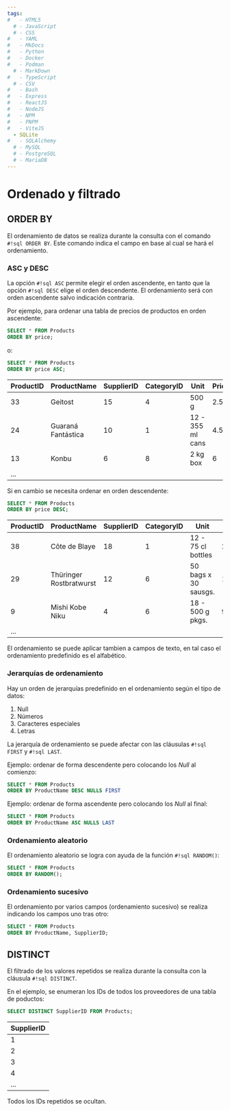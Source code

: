 ```yaml
---
tags:
#   - HTML5
  # - JavaScript
  # - CSS
#   - YAML
#   - MkDocs
#   - Python
#   - Docker
#   - Podman
  # - MarkDown
#   - TypeScript
  # - CSV
#   - Bash
#   - Express
#   - ReactJS
#   - NodeJS
#   - NPM
#   - PNPM
#   - ViteJS
  - SQLite
#   - SQLAlchemy
  # - MySQL
  # - PostgreSQL
  # - MariaDB
---
```


# Ordenado y filtrado



## ORDER BY

El ordenamiento de datos se realiza durante la consulta con el comando `#!sql ORDER BY`.
Este comando indica el campo en base al cual se hará el ordenamiento.


### ASC y DESC

La opción `#!sql ASC` permite elegir el orden ascendente,
en tanto que la opción `#!sql DESC` elige el orden descendente.
El ordenamiento será con orden ascendente salvo indicación contraria.


Por ejemplo, para ordenar una tabla de precios de productos en orden ascendente:
```sql title="ordenamiento ascendente"
SELECT * FROM Products
ORDER BY price;
```
o:
```sql title="ordenamiento ascendente explícito"
SELECT * FROM Products
ORDER BY price ASC;
```

|ProductID|	ProductName|	SupplierID|	CategoryID|	Unit|	Price|
|---|---|---|---|---|---|
|33|	Geitost|	15	|4|	500 g	|2.5|
|24|	Guaraná Fantástica|	10|1	|12 - 355 ml cans	|4.5|
|13|	Konbu	|6	|8	|2 kg box|	6|
|...|



Si en cambio se necesita ordenar en orden descendente:
```sql title="ordenamiento descendente"
SELECT * FROM Products
ORDER BY price DESC;
```

|ProductID|	ProductName|	SupplierID|	CategoryID|	Unit|	Price|
|---|---|---|---|---|---|
|38	|Côte de Blaye|	18|	1|	12 - 75 cl bottles|	263.5|
|29	|Thüringer Rostbratwurst|	12|	6|	50 bags x 30 sausgs. |	123.79
|9	|Mishi Kobe Niku|	4|	6|	18 - 500 g pkgs.|	97|
|...|


El ordenamiento se puede aplicar tambien a campos de texto, en tal caso el ordenamiento predefinido es el alfabético.


### Jerarquías de ordenamiento

Hay un orden de jerarquías predefinido en el ordenamiento según el tipo de datos:

1. Null
2. Números
3. Caracteres especiales
4. Letras


La jerarquía de ordenamiento se puede afectar con las cláusulas `#!sql FIRST` y `#!sql LAST`. 

Ejemplo: ordenar de forma descendente pero colocando los *Null* al comienzo:
```sql title="ordenamiento descendente - Nulls al comienzo"
SELECT * FROM Products
ORDER BY ProductName DESC NULLS FIRST
```

Ejemplo: ordenar de forma ascendente pero colocando los *Null* al final:
```sql title="ordenamiento ascendente - Nulls al final"
SELECT * FROM Products
ORDER BY ProductName ASC NULLS LAST
```


### Ordenamiento aleatorio

El ordenamiento aleatorio se logra con ayuda de la función `#!sql RANDOM()`:

```sql title="ordenamiento aleatorio"
SELECT * FROM Products
ORDER BY RANDOM();
```

### Ordenamiento sucesivo

El ordenamiento por varios campos (ordenamiento sucesivo) se realiza indicando los campos uno tras otro: 
```sql title="ordenamiento sucesivo"
SELECT * FROM Products
ORDER BY ProductName, SupplierID;
```



## DISTINCT

El filtrado de los valores repetidos se realiza durante la consulta con la cláusula `#!sql DISTINCT`.


En el ejemplo, se enumeran los IDs de todos los proveedores de una tabla de poductos:
```sql title="campos no repetidos"
SELECT DISTINCT SupplierID FROM Products;
```

|SupplierID|
|----|
|1|
|2|
|3|
|4|
|...|

Todos los IDs repetidos se ocultan.